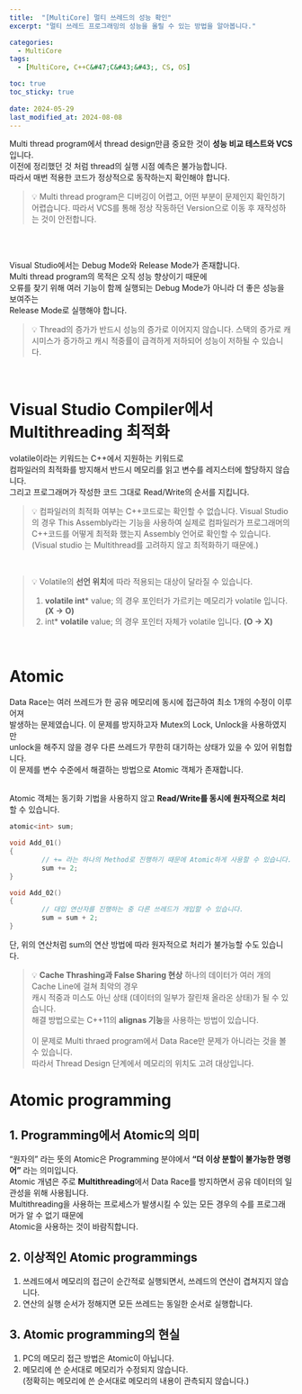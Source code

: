 ```yaml
---
title:  "[MultiCore] 멀티 쓰레드의 성능 확인"
excerpt: "멀티 쓰레드 프로그래밍의 성능을 올릴 수 있는 방법을 알아봅니다."

categories:
  - MultiCore
tags:
  - [MultiCore, C++C&#47;C&#43;&#43;, CS, OS]

toc: true
toc_sticky: true
 
date: 2024-05-29
last_modified_at: 2024-08-08
---
```


Multi thread program에서 thread design만큼 중요한 것이 **성능 비교 테스트와 VCS**입니다.<br/>
이전에 정리했던 것 처럼 thread의 실행 시점 예측은 불가능합니다.<br/>
따라서 매번 적용한 코드가 정상적으로 동작하는지 확인해야 합니다.<br/>

> 💡 Multi thread program은 디버깅이 어렵고, 어떤 부분이 문제인지 확인하기 어렵습니다.
> 따라서 VCS를 통해 정상 작동하던 Version으로 이동 후 재작성하는 것이 안전합니다.
<br/>
<br/>

Visual Studio에서는 Debug Mode와 Release Mode가 존재합니다.<br/>
Multi thread program의 목적은 오직 성능 향상이기 때문에 <br/>
오류를 찾기 위해 여러 기능이 함께 실행되는 Debug Mode가 아니라 더 좋은 성능을 보여주는<br/>
Release Mode로 실행해야 합니다.<br/>

> 💡 Thread의 증가가 반드시 성능의 증가로 이어지지 않습니다.
> 스택의 증가로 캐시미스가 증가하고 캐시 적중률이 급격하게 저하되어 성능이 저하될 수 있습니다.
<br/>

# Visual Studio Compiler에서 Multithreading 최적화

volatile이라는 키워드는 C++에서 지원하는 키워드로<br/>
컴파일러의 최적화를 방지해서 반드시 메모리를 읽고 변수를 레지스터에 할당하지 않습니다.<br/>
그리고 프로그래머가 작성한 코드 그대로 Read/Write의 순서를 지킵니다.<br/>

> 💡 컴파일러의 최적화 여부는 C++코드로는 확인할 수 없습니다.
> Visual Studio의 경우 This Assembly라는 기능을 사용하여
> 실제로 컴파일러가 프로그래머의 C++코드를 어떻게 최적화 했는지
> Assembly 언어로 확인할 수 있습니다.
> (Visual studio 는 Multithread를 고려하지 않고 최적화하기 때문에.)
<br/>

> 💡 Volatile의 **선언 위치**에 따라 적용되는 대상이 달라질 수 있습니다.
> 1. **volatile int*** value; 의 경우 포인터가 가르키는 메모리가 volatile 입니다. **(X → O)**
> 2. int* **volatile** value; 의 경우 포인터 자체가 volatile 입니다. **(O → X)**
<br/>

# Atomic

Data Race는 여러 쓰레드가 한 공유 메모리에 동시에 접근하여 최소 1개의 수정이 이루어져<br/>
발생하는 문제였습니다. 이 문제를 방지하고자 Mutex의 Lock, Unlock을 사용하였지만<br/>
unlock을 해주지 않을 경우 다른 쓰레드가 무한히 대기하는 상태가 있을 수 있어 위험합니다.<br/>
이 문제를 변수 수준에서 해결하는 방법으로 Atomic 객체가 존재합니다.<br/>
<br/>

Atomic 객체는 동기화 기법을 사용하지 않고 **Read/Write를 동시에 원자적으로 처리**할 수 있습니다.<br/>

```cpp
atomic<int> sum;

void Add_01()
{
		// += 라는 하나의 Method로 진행하기 때문에 Atomic하게 사용할 수 있습니다.
		sum += 2;
}

void Add_02()
{
		// 대입 연산자를 진행하는 중 다른 쓰레드가 개입할 수 있습니다.
		sum = sum + 2;
}
```

단, 위의 연산처럼 sum의 연산 방법에 따라 원자적으로 처리가 불가능할 수도 있습니다.<br/>

> 💡 **Cache Thrashing과 False Sharing 현상**
> 하나의 데이터가 여러 개의 Cache Line에 걸쳐 최악의 경우<br/>
> 캐시 적중과 미스도 아닌 상태 (데이터의 일부가 잘린채 올라온 상태)가 될 수 있습니다.<br/>
> 해결 방법으로는 C++11의 **alignas 기능**을 사용하는 방법이 있습니다.<br/>
> <br/>
> 이 문제로 Multi thraed program에서 Data Race만 문제가 아니라는 것을 볼 수 있습니다.<br/>
> 따라서 Thread Design 단계에서 메모리의 위치도 고려 대상입니다.<br/>

# Atomic programming

## 1. Programming에서 Atomic의 의미

“원자의” 라는 뜻의 Atomic은 Programming 분야에서 **“더 이상 분할이 불가능한 명령어”** 라는 의미입니다. <br/>
Atomic 개념은 주로 **Multithreading**에서 Data Race를 방지하면서 공유 데이터의 일관성을 위해 사용됩니다.<br/>
Multithreading을 사용하는 프로세스가 발생시킬 수 있는 모든 경우의 수를 프로그래머가 알 수 없기 때문에<br/>
Atomic을 사용하는 것이 바람직합니다.<br/>

## 2. 이상적인 Atomic programmings

1. 쓰레드에서 메모리의 접근이 순간적로 실행되면서, 쓰레드의 연산이 겹쳐지지 않습니다.<br/>
2. 연산의 실행 순서가 정해지면 모든 쓰레드는 동일한 순서로 실행합니다.<br/>

## 3. Atomic programming의 현실

1. PC의 메모리 접근 방법은 Atomic이 아닙니다.<br/>
2. 메모리에 쓴 순서대로 메모리가 수정되지 않습니다.<br/> 
    (정확히는 메모리에 쓴 순서대로 메모리의 내용이 관측되지 않습니다.)<br/>